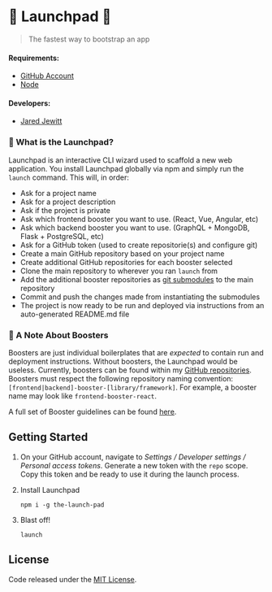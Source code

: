 # 🚀 Launchpad 🚀

> The fastest way to bootstrap an app

#### Requirements:

- [GitHub Account](https://github.com/)
- [Node](https://nodejs.org/en/download/)

#### Developers:

- [Jared Jewitt](https://jared-jewitt.github.io/)
 

### 🤔 What is the Launchpad?

Launchpad is an interactive CLI wizard used to scaffold a new web application. You install Launchpad globally via npm 
and simply run the `launch` command. This will, in order:

- Ask for a project name
- Ask for a project description
- Ask if the project is private
- Ask which frontend booster you want to use. (React, Vue, Angular, etc)
- Ask which backend booster you want to use. (GraphQL + MongoDB, Flask + PostgreSQL, etc)
- Ask for a GitHub token (used to create repositorie(s) and configure git)
- Create a main GitHub repository based on your project name
- Create additional GitHub repositories for each booster selected
- Clone the main repository to wherever you ran `launch` from
- Add the additional booster repositories as [git submodules](https://git-scm.com/book/en/v2/Git-Tools-Submodules) to the main repository
- Commit and push the changes made from instantiating the submodules
- The project is now ready to be run and deployed via instructions from an auto-generated README.md file

### 📝 A Note About Boosters

Boosters are just individual boilerplates that are _expected_ to contain run and deployment instructions. Without
boosters, the Launchpad would be useless. Currently, boosters can be found within my
[GitHub repositories](https://github.com/jared-jewitt?tab=repositories). Boosters must respect the following
repository naming convention: `[frontend|backend]-booster-[library/framework]`. For example, a booster name may 
look like `frontend-booster-react`.
 
A full set of Booster guidelines can be found [here](https://github.com/jared-jewitt/booster-guidelines).

## Getting Started

1. On your GitHub account, navigate to _Settings / Developer settings / Personal access tokens_.
Generate a new token with the `repo` scope. Copy this token and be ready to use it during the launch
process.

2. Install Launchpad
    ```shell script
    npm i -g the-launch-pad
    ```

3. Blast off!
    ```shell script
    launch
    ```

## License

Code released under the [MIT License](LICENSE).
